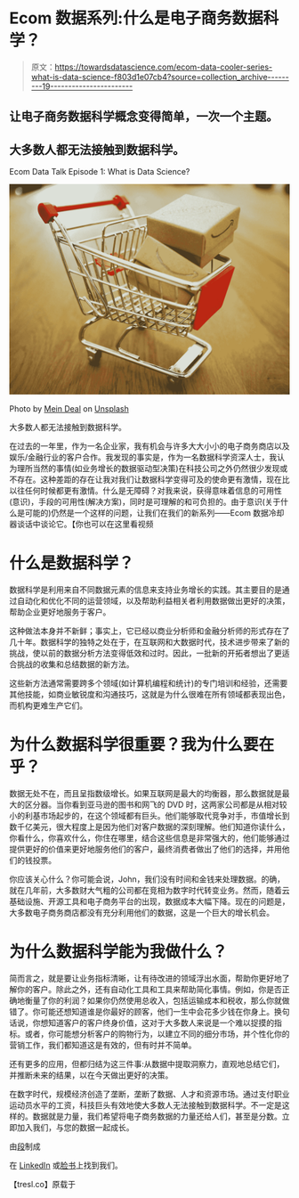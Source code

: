# Ecom 数据系列:什么是电子商务数据科学？

> 原文：<https://towardsdatascience.com/ecom-data-cooler-series-what-is-data-science-f803d1e07cb4?source=collection_archive---------19----------------------->

## 让电子商务数据科学概念变得简单，一次一个主题。

## 大多数人都无法接触到数据科学。

Ecom Data Talk Episode 1: What is Data Science?

![](img/cefc6fe86fce00c5491d7e25eec5c2c3.png)

Photo by [Mein Deal](https://unsplash.com/@meindeal?utm_source=medium&utm_medium=referral) on [Unsplash](https://unsplash.com?utm_source=medium&utm_medium=referral)

大多数人都无法接触到数据科学。

在过去的一年里，作为一名企业家，我有机会与许多大大小小的电子商务商店以及娱乐/金融行业的客户合作。我发现的事实是，作为一名数据科学资深人士，我认为理所当然的事情(如业务增长的数据驱动型决策)在科技公司之外仍然很少发现或不存在。这种差距的存在让我对我们让数据科学变得可及的使命更有激情，现在比以往任何时候都更有激情。什么是无障碍？对我来说，获得意味着信息的可用性(意识)，手段的可用性(解决方案)，同时是可理解的和可负担的。由于意识(关于什么是可能的)仍然是一个这样的问题，让我们在我们的新系列——Ecom 数据冷却器谈话中谈论它。【你也可以在这里看视频

# 什么是数据科学？

数据科学是利用来自不同数据元素的信息来支持业务增长的实践。其主要目的是通过自动化和优化不同的运营领域，以及帮助利益相关者利用数据做出更好的决策，帮助企业更好地服务于客户。

这种做法本身并不新鲜；事实上，它已经以商业分析师和金融分析师的形式存在了几十年。数据科学的独特之处在于，在互联网和大数据时代，技术进步带来了新的挑战，使以前的数据分析方法变得低效和过时。因此，一批新的开拓者想出了更适合挑战的收集和总结数据的新方法。

这些新方法通常需要跨多个领域(如计算机编程和统计)的专门培训和经验，还需要其他技能，如商业敏锐度和沟通技巧，这就是为什么很难在所有领域都表现出色，而机构更难生产它们。

# 为什么数据科学很重要？我为什么要在乎？

数据无处不在，而且呈指数级增长。如果互联网是最大的均衡器，那么数据就是最大的区分器。当你看到亚马逊的图书和网飞的 DVD 时，这两家公司都是从相对较小的利基市场起步的，在这个领域都有巨头。他们能够取代竞争对手，市值增长到数千亿美元，很大程度上是因为他们对客户数据的深刻理解。他们知道你读什么，你看什么，你喜欢什么，你住在哪里，结合这些信息是非常强大的，他们能够通过提供更好的价值来更好地服务他们的客户，最终消费者做出了他们的选择，并用他们的钱投票。

你应该关心什么？你可能会说，John，我们没有时间和金钱来处理数据。的确，就在几年前，大多数财大气粗的公司都在竞相为数字时代转变业务。然而，随着云基础设施、开源工具和电子商务平台的出现，数据成本大幅下降。现在的问题是，大多数电子商务商店都没有充分利用他们的数据，这是一个巨大的增长机会。

# 为什么数据科学能为我做什么？

简而言之，就是要让业务指标清晰，让有待改进的领域浮出水面，帮助你更好地了解你的客户。除此之外，还有自动化工具和工具来帮助简化事情。例如，你是否正确地衡量了你的利润？如果你仍然使用总收入，包括运输成本和税收，那么你就做错了。你可能还想知道谁是你最好的顾客，他们一生中会花多少钱在你身上。换句话说，你想知道客户的客户终身价值，这对于大多数人来说是一个难以捉摸的指标。或者，你可能想分析客户的购物行为，以建立不同的细分市场，并个性化你的营销工作，我们都知道这是有效的，但有时并不简单。

还有更多的应用，但都归结为这三件事:从数据中提取洞察力，直观地总结它们，并推断未来的结果，以在今天做出更好的决策。

在数字时代，规模经济创造了垄断，垄断了数据、人才和资源市场。通过支付职业运动员水平的工资，科技巨头有效地使大多数人无法接触到数据科学。不一定是这样的。数据就是力量，我们希望将电子商务数据的力量还给人们，甚至是分数。立即加入我们，与您的数据一起成长。

由[段](https://segments.tresl.co/)制成

在 [LinkedIn](https://www.linkedin.com/company/tresl) 或[脸书](http://facebook.com/groups/ecomdatascience)上找到我们。

【tresl.co】原载于[](https://tresl.co/what-is-data-science-for-ecommerce/)